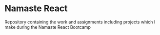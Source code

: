 # Namaste React
Repository containing the work and assignments including projects which I make during the Namaste React Bootcamp





